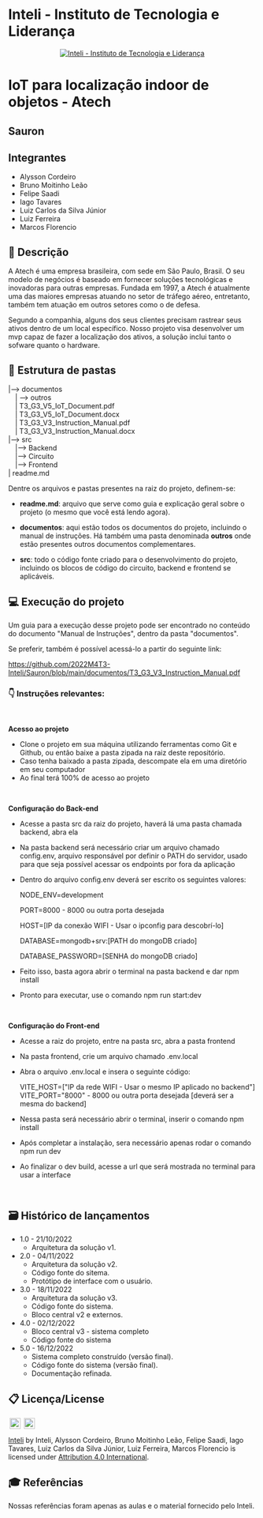 # Inteli - Instituto de Tecnologia e Liderança

<p align="center">
<a href= "https://www.inteli.edu.br/"><img src="https://www.inteli.edu.br/wp-content/uploads/2021/08/20172028/marca_1-2.png" alt="Inteli - Instituto de Tecnologia e Liderança" border="0"></a>
</p>

# IoT para localização indoor de objetos - Atech

## Sauron

## Integrantes
- Alysson Cordeiro
- Bruno Moitinho Leão
- Felipe Saadi
- Iago Tavares
- Luiz Carlos da Silva Júnior
- Luiz Ferreira
- Marcos Florencio

## 📝 Descrição

A Atech é uma empresa brasileira, com sede em São Paulo, Brasil. O seu modelo de negócios é baseado em fornecer soluções tecnológicas e inovadoras para outras empresas. Fundada em 1997, a Atech é atualmente uma das maiores empresas atuando no setor de tráfego aéreo, entretanto, também tem atuação em outros setores como o de defesa.

Segundo a companhia, alguns dos seus clientes precisam rastrear seus ativos dentro de um local específico. Nosso projeto visa desenvolver um mvp capaz de fazer a localização dos ativos, a solução inclui tanto o sofware quanto o hardware.

## 📁 Estrutura de pastas


|--> documentos<br>
  &emsp;| --> outros <br>
  &emsp;| T3_G3_V5_IoT_Document.pdf<br>
  &emsp;| T3_G3_V5_IoT_Document.docx<br>
  &emsp;| T3_G3_V3_Instruction_Manual.pdf<br>
  &emsp;| T3_G3_V3_Instruction_Manual.docx<br>
|--> src<br>
  &emsp;|--> Backend<br>
  &emsp;|--> Circuito<br>
  &emsp;|--> Frontend<br>
| readme.md<br>

Dentre os arquivos e pastas presentes na raiz do projeto, definem-se:

- <b>readme.md</b>: arquivo que serve como guia e explicação geral sobre o projeto (o mesmo que você está lendo agora).

- <b>documentos</b>: aqui estão todos os documentos do projeto, incluindo o manual de instruções. Há também uma pasta denominada <b>outros</b> onde estão presentes outros documentos complementares.

- <b>src</b>: todo o código fonte criado para o desenvolvimento do projeto, incluindo os blocos de código do circuito, backend e frontend se aplicáveis.

## 💻 Execução do projeto

Um guia para a execução desse projeto pode ser encontrado no conteúdo do documento "Manual de Instruções", dentro da pasta "documentos".

Se preferir, também é possível acessá-lo a partir do seguinte link:

https://github.com/2022M4T3-Inteli/Sauron/blob/main/documentos/T3_G3_V3_Instruction_Manual.pdf

### 👇 Instruções relevantes:

<br>

<b>Acesso ao projeto</b>

* Clone o projeto em sua máquina utilizando ferramentas como Git e Github, ou então baixe a pasta zipada na raiz deste repositório.
* Caso tenha baixado a pasta zipada, descompate ela em uma diretório em seu computador
* Ao final terá 100% de acesso ao projeto

<br>

<b>Configuração do Back-end</b>

* Acesse a pasta src da raiz do projeto, haverá lá uma pasta chamada backend, abra ela
* Na pasta backend será necessário criar um arquivo chamado config.env, arquivo responsável por definir o PATH do servidor, usado para que seja possível acessar os endpoints por fora da aplicação
* Dentro do arquivo config.env deverá ser escrito os seguintes valores:

  NODE_ENV=development
  
  PORT=8000 - 8000 ou outra porta desejada
 
  HOST=[IP da conexão WIFI - Usar o ipconfig para descobrí-lo]
  
  DATABASE=mongodb+srv:[PATH do mongoDB criado]
  
  DATABASE_PASSWORD=[SENHA do mongoDB criado]
  
* Feito isso, basta agora abrir o terminal na pasta backend e dar npm install
* Pronto para executar, use o comando npm run start:dev

<br>

<b>Configuração do Front-end</b>

* Acesse a raiz do projeto, entre na pasta src, abra a pasta frontend
* Na pasta frontend, crie um arquivo chamado .env.local
* Abra o arquivo .env.local e insera o seguinte código:

  VITE_HOST=["IP da rede WIFI - Usar o mesmo IP aplicado no backend"]
  VITE_PORT="8000" - 8000 ou outra porta desejada [deverá ser a mesma do backend]

* Nessa pasta será necessário abrir o terminal, inserir o comando npm install
* Após completar a instalação, sera necessário apenas rodar o comando npm run dev
* Ao finalizar o dev build, acesse a url que será mostrada no terminal para usar a interface

<br>

## 🗃 Histórico de lançamentos

* 1.0 - 21/10/2022
    * Arquitetura da solução v1.
* 2.0 - 04/11/2022
    * Arquitetura da solução v2.
    * Código fonte do sitema.
    * Protótipo de interface com o usuário.
* 3.0 - 18/11/2022
    * Arquitetura da solução v3.
    * Código fonte do sistema.
    * Bloco central v2 e externos.
* 4.0 - 02/12/2022
    * Bloco central v3 - sistema completo
    * Código fonte do sistema
* 5.0 - 16/12/2022
    * Sistema completo construído (versão final).
    * Código fonte do sistema (versão final).
    * Documentação refinada.

## 📋 Licença/License

<img style="height:22px!important;margin-left:3px;vertical-align:text-bottom;" src="https://mirrors.creativecommons.org/presskit/icons/cc.svg?ref=chooser-v1"> <img style="height:22px!important;margin-left:3px;vertical-align:text-bottom;" src="https://mirrors.creativecommons.org/presskit/icons/by.svg?ref=chooser-v1">
<p xmlns:cc="http://creativecommons.org/ns#" xmlns:dct="http://purl.org/dc/terms/"><a property="dct:title" rel="cc:attributionURL" href="https://github.com/InteliProjects">Inteli</a> by <span property="cc:attributionName">Inteli, Alysson Cordeiro, Bruno Moitinho Leão, Felipe Saadi, Iago Tavares, Luiz Carlos da Silva Júnior, Luiz Ferreira, Marcos Florencio is licensed under <a href="http://creativecommons.org/licenses/by/4.0/?ref=chooser-v1" target="_blank" rel="license noopener noreferrer" style="display:inline-block;">Attribution 4.0 International</a>.</p>

## 🎓 Referências

Nossas referências foram apenas as aulas e o material fornecido pelo Inteli.


